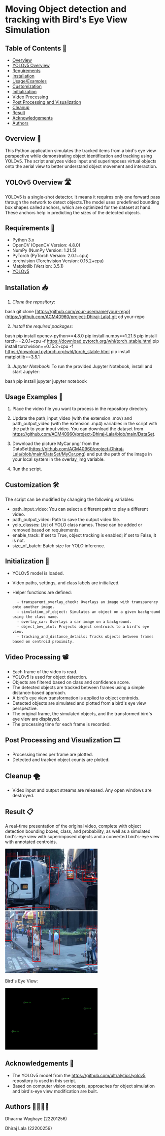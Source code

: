 # Moving Object detection and tracking with Bird's Eye View Simulation

## Table of Contents 📑

- [Overview](#overview-)
- [YOLOv5 Overview](#yolov5-overview-)
- [Requirements](#requirements-)
- [Installation](#installation-)
- [Usage/Examples](#usage-examples-)
- [Customization](#customization-)
- [Initialization](#initialization-)
- [Video Processing](#video-processing-)
- [Post Processing and Visualization](#post-processing-and-visualization-)
- [Cleanup](#cleanup-)
- [Result](#result-)
- [Acknowledgements](#acknowledgements-)
- [Authors](#authors-)


## Overview 🎯

This Python application simulates the tracked items from a bird's eye view perspective while demonstrating object identification and tracking using YOLOv5. The script analyzes video input and superimposes virtual objects onto the aerial view to better understand object movement and interaction.

## YOLOv5 Overview 🛣️

YOLOv5 is a single-shot detector. It means it requires only one forward pass through the network to detect objects.The model uses predefined bounding box shapes called anchors, which are optimized for the dataset at hand. These anchors help in predicting the sizes of the detected objects.

## Requirements 💽

- Python 3.x
- OpenCV (OpenCV Version: 4.8.0)
- NumPy (NumPy Version: 1.21.5)
- PyTorch (PyTorch Version: 2.0.1+cpu)
- torchvision (Torchvision Version: 0.15.2+cpu)
- Matplotlib (Version: 3.5.1)
- [YOLOv5](https://github.com/ultralytics/yolov5)


## Installation 📥

1. *Clone the repository*:

bash
git clone [https://github.com/your-username/your-repo](https://github.com/ACM40960/project-Dhiraj-Lala).git
cd your-repo



2. *Install the required packages*:

bash
pip install opencv-python==4.8.0
pip install numpy==1.21.5
pip install torch==2.0.1+cpu -f https://download.pytorch.org/whl/torch_stable.html
pip install torchvision==0.15.2+cpu -f https://download.pytorch.org/whl/torch_stable.html
pip install matplotlib==3.5.1



3. *Jupyter Notebook*: To run the provided Jupyter Notebook, install and start Jupyter:

bash
pip install jupyter
jupyter notebook



## Usage Examples 🚀

1. Place the video file you want to process in the repository directory.

2. Update the path_input_video (with the extension .mov) and path_output_video (with the extension .mp4) variables in the script with the path to your input video. You can download the dataset from https://github.com/ACM40960/project-Dhiraj-Lala/blob/main/DataSet.
   
3. Download the picture MyCar.png' from the DataSet(https://github.com/ACM40960/project-Dhiraj-Lala/blob/main/DataSet/MyCar.png) and put the path of the image in your local system in the overlay_img variable.

4. Run the script.

## Customization 🛠️

The script can be modified by changing the following variables:

- path_input_video: You can select a different path to play a different video.
- path_output_video: Path to save the output video file.
- yolo_classes: List of YOLO class names. These can be added or removed based on requirements.
- enable_track: If set to True, object tracking is enabled; if set to False, it is not.
- size_of_batch: Batch size for YOLO inference.

## Initialization 👾

- YOLOv5 model is loaded.
- Video paths, settings, and class labels are initialized.
- Helper functions are defined:
  
        - transparent_overlay_check: Overlays an image with transparency onto another image.
        - simulation_of_object: Simulates an object on a given background using the class name.
        - overlay_car: Overlays a car image on a background.
        - object_bev_plot: Projects object centroids to a bird's eye view.
        - tracking_and_distance_details: Tracks objects between frames based on centroid proximity.

## Video Processing 📽️

- Each frame of the video is read.
- YOLOv5 is used for object detection.
- Objects are filtered based on class and confidence score.
- The detected objects are tracked between frames using a simple distance-based approach.
- A bird's eye view transformation is applied to object centroids.
- Detected objects are simulated and plotted from a bird's eye view perspective.
- The original frame, the simulated objects, and the transformed bird's eye view are displayed.
- The processing time for each frame is recorded.

## Post Processing and Visualization 🎞️

- Processing times per frame are plotted.
- Detected and tracked object counts are plotted.

## Cleanup 🌪️

- Video input and output streams are released. Any open windows are destroyed.

## Result 📋

A real-time presentation of the original video, complete with object detection bounding boxes, class, and probability, as well as a simulated bird's-eye view with superimposed objects and a converted bird's-eye view with annotated centroids.


<img width="300" height="200" alt="Screenshot 2023-08-17 123651" src="https://github.com/ACM40960/project-Dhiraj-Lala/blob/main/Vehice%20Detection.jpeg">


<img src="https://github.com/ACM40960/project-Dhiraj-Lala/blob/main/Person%20Detection.jpeg" width="300" height="200">

Bird's Eye View:

<img src="https://github.com/ACM40960/project-Dhiraj-Lala/blob/main/Bird's%20Eye%20View.jpeg" width="300" height="200">


## Acknowledgements 📝

- The YOLOv5 model from the https://github.com/ultralytics/yolov5 repository is used in this script. 
- Based on computer vision concepts, approaches for object simulation and bird's-eye view modification are built.

## Authors 👩‍💻👨‍💻

Dhaarna Waghaye (22201256)

Dhiraj Lala (22200259)
